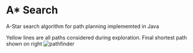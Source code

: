 # A* Search
A-Star search algorithm for path planning implememted in Java

Yellow lines are all paths considered during exploration. Final shortest path shown on right
![pathfinder]()
